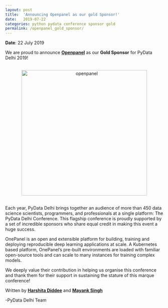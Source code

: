 ```yaml
---
layout: post
title:  'Announcing Openpanel as our gold Sponsor!'
date:   2019-07-22
categories: python pydata conference sponsor gold
permalink: /openpanel_gold_sponsor/
---
```



**Date**: 22 July 2019

We are proud to announce [**Openpanel**](https://www.onepanel.io) as our **Gold Sponsor** for PyData Delhi 2019!

<br>
<center>
<img src="https://pydata.org/delhi2019/media/sponsor_files/openpanel.png" alt="openpanel" style="width: 400px;"/>
</center>
<br>

Each year, PyData Delhi brings together an audience of more than 450 data science scientists, programmers, and professionals at a single platform: The PyData Delhi Conference. This flagship conference is proudly supported by a set of incredible sponsors who share equal credit in making this event a huge success. 

OnePanel is an open and extensible platform for building, training and deploying reproducible deep learning applications at scale. 
A Kubernetes based platform, OnePanel’s pre-built environments are loaded with familiar open-source tools and can scale to many instances for training complex models. 

We deeply value their contribution in helping us organise this conference and thank them for their support in sustaining the stature of this marque conference!


Written by [**Harshita Diddee**](https://www.linkedin.com/in/harshita-diddee/) and [**Mayank Singh**](https://www.linkedin.com/in/code-monk08/)

-PyData Delhi Team